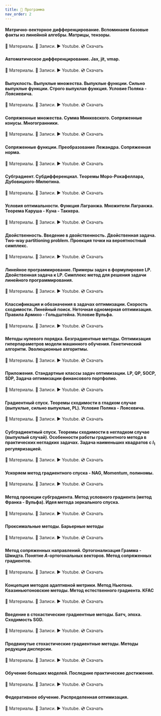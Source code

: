 ```yaml
---
title: 🚀 Программа
nav_order: 2
---
```


#### Матрично-векторное дифференцирование. Вспоминаем базовые факты из линейной алгебры. Матрицы, тензоры.
📄 Материалы. 📝 Записи. ▶️ Youtube. 💿 Скачать

#### Автоматическое дифференцирование. Jax, jit, vmap.
📄 Материалы. 📝 Записи. ▶️ Youtube. 💿 Скачать

#### Выпуклость. Выпуклые множества. Выпуклые функции. Сильно выпуклые функции. Строго выпуклая функция. Условие Поляка - Лоясиевича.
📄 Материалы. 📝 Записи. ▶️ Youtube. 💿 Скачать

#### Сопряженные множества. Сумма Минковского. Сопряженные конусы. Многогранники.
📄 Материалы. 📝 Записи. ▶️ Youtube. 💿 Скачать

#### Сопряженные функции. Преобразование Лежандра. Сопряженная норма.
📄 Материалы. 📝 Записи. ▶️ Youtube. 💿 Скачать

#### Субградиент. Субдифференциал. Теоремы Моро-Рокафеллара, Дубовицкого-Милютина.
📄 Материалы. 📝 Записи. ▶️ Youtube. 💿 Скачать

#### Условия оптимальности. Функция Лагранжа. Множители Лагранжа. Теорема Каруша - Куна - Таккера.
📄 Материалы. 📝 Записи. ▶️ Youtube. 💿 Скачать

#### Двойственность. Введение в двойственность. Двойственная задача. Two-way partitioning problem. Проекция точки на вероятностный симплекс.
📄 Материалы. 📝 Записи. ▶️ Youtube. 💿 Скачать

####  Линейное программирование. Примеры задач в формулировке LP. Двойственная задача к LP. Симплекс метод для решения задачи линейного  программирования.
📄 Материалы. 📝 Записи. ▶️ Youtube. 💿 Скачать

####  Классификация и обозначения в задачах оптимизации. Скорость сходимости. Линейный поиск. Неточная одномерная оптимизация. Правила Армихо  - Гольдштейна. Условие Вульфа.
📄 Материалы. 📝 Записи. ▶️ Youtube. 💿 Скачать

####  Методы нулевого порядка. Безградиентные методы. Оптимизация гиперпараметров модели машинного обучения. Генетический алгоритм.  Эволюционные алгоритмы.
📄 Материалы. 📝 Записи. ▶️ Youtube. 💿 Скачать

####  Приложения. Стандартные классы задач оптимизации. LP, QP, SOCP, SDP, Задача оптимизации финансового портфолио.
📄 Материалы. 📝 Записи. ▶️ Youtube. 💿 Скачать

####  Градиентный спуск. Теоремы сходимости в гладком случае (выпуклые, сильно выпуклые, PL). Условие Поляка - Лоясевича.
📄 Материалы. 📝 Записи. ▶️ Youtube. 💿 Скачать

####  Субградиентный спуск. Теоремы сходимости в негладком случае (выпуклый случай). Особенности работы градиентного метода в практических  негладких задачах. Задача наименьших квадратов с $l_1$ регуляризацией.
📄 Материалы. 📝 Записи. ▶️ Youtube. 💿 Скачать

####  Ускоряем метод градиентного спуска - NAG, Momentum, полиномы.
📄 Материалы. 📝 Записи. ▶️ Youtube. 💿 Скачать

####  Метод проекции субградиента. Метод условного градиента (метод Франка - Вульфа). Идея метода зеркального спуска.
📄 Материалы. 📝 Записи. ▶️ Youtube. 💿 Скачать

####  Проксимальные методы. Барьерные методы
📄 Материалы. 📝 Записи. ▶️ Youtube. 💿 Скачать

####  Метод сопряженных направлений. Ортогонализация Грамма - Шмидта. Понятие $A$-ортогональных векторов. Метод сопряженных градиентов. 
📄 Материалы. 📝 Записи. ▶️ Youtube. 💿 Скачать

####  Концепция методов адаптивной метрики. Метод Ньютона. Квазиньютоновские методы. Метод естественного градиента. KFAC
📄 Материалы. 📝 Записи. ▶️ Youtube. 💿 Скачать

####  Введение в стохастические градиентные методы. Батч, эпоха. Сходимость SGD.
📄 Материалы. 📝 Записи. ▶️ Youtube. 💿 Скачать

####  Продвинутые стохастические градиентные методы. Методы редукции дисперсии. 
📄 Материалы. 📝 Записи. ▶️ Youtube. 💿 Скачать

####  Обучение больших моделей. Последние практические достижения.
📄 Материалы. 📝 Записи. ▶️ Youtube. 💿 Скачать

####  Федеративное обучение. Распределенная оптимизация.
📄 Материалы. 📝 Записи. ▶️ Youtube. 💿 Скачать